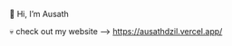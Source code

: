 👋 Hi, I’m Ausath

💀 check out my website --> https://ausathdzil.vercel.app/

<!---
ausathdzil/ausathdzil is a ✨ special ✨ repository because its `README.md` (this file) appears on your GitHub profile.
You can click the Preview link to take a look at your changes.
--->
